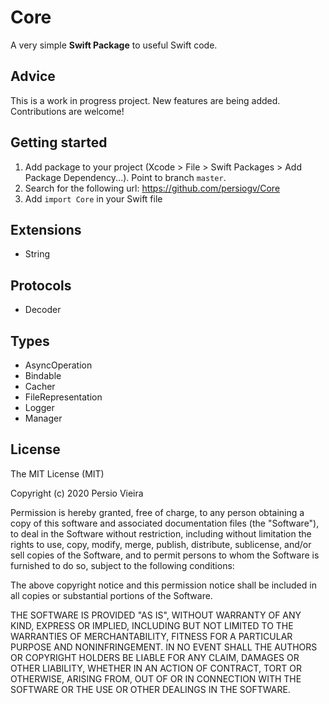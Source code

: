 # Core

A very simple **Swift Package** to useful Swift code.

## Advice

This is a work in progress project. New features are being added. Contributions are welcome!

## Getting started

1. Add package to your project (Xcode > File > Swift Packages > Add Package Dependency...). Point to branch `master`.
2. Search for the following url: https://github.com/persiogv/Core
3. Add `import Core` in your Swift file

## Extensions

- String

## Protocols

- Decoder

## Types

- AsyncOperation
- Bindable
- Cacher
- FileRepresentation
- Logger
- Manager

## License

The MIT License (MIT)

Copyright (c) 2020 Persio Vieira

Permission is hereby granted, free of charge, to any person obtaining a copy of
this software and associated documentation files (the "Software"), to deal in
the Software without restriction, including without limitation the rights to
use, copy, modify, merge, publish, distribute, sublicense, and/or sell copies of
the Software, and to permit persons to whom the Software is furnished to do so,
subject to the following conditions:

The above copyright notice and this permission notice shall be included in all
copies or substantial portions of the Software.

THE SOFTWARE IS PROVIDED "AS IS", WITHOUT WARRANTY OF ANY KIND, EXPRESS OR
IMPLIED, INCLUDING BUT NOT LIMITED TO THE WARRANTIES OF MERCHANTABILITY, FITNESS
FOR A PARTICULAR PURPOSE AND NONINFRINGEMENT. IN NO EVENT SHALL THE AUTHORS OR
COPYRIGHT HOLDERS BE LIABLE FOR ANY CLAIM, DAMAGES OR OTHER LIABILITY, WHETHER
IN AN ACTION OF CONTRACT, TORT OR OTHERWISE, ARISING FROM, OUT OF OR IN
CONNECTION WITH THE SOFTWARE OR THE USE OR OTHER DEALINGS IN THE SOFTWARE.
